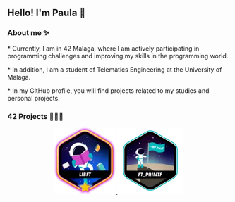 ## Hello! I'm Paula 🦖

<h3>About me ✨</h3>
<p> * Currently, I am in 42 Malaga, where I am actively participating in programming challenges and improving my skills in the programming world.</p>
<p> * In addition, I am a student of Telematics Engineering at the University of Malaga.</p>
<p> * In my GitHub profile, you will find projects related to my studies and personal projects.</p>

<h3>42 Projects 👩🏻‍💻</h3>
<p align="center">
  <a href="https://github.com/Pausanpi/Libft">
    <img src="https://github.com/leogaudin/42_project_badges/raw/main/badges/libft_bonus_max.webp" />
  </a>
  <a href="https://github.com/Pausanpi/Prinft">
    <img src="https://github.com/leogaudin/42_project_badges/raw/main/badges/ft_printf.webp" />
  </a>
</p>
